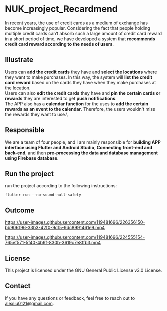 # NUK_project_Recardmend
In recent years, the use of credit cards as a medium of exchange has become increasingly popular. Considering the fact that people holding multiple credit cards can‘t absorb such a large amount of credit card reward in a short period of time, we have developed a system that **recommends credit card reward according to the needs of users**.
## Illustrate
Users can **add the credit cards** they have and **select the locations** where they want to make purchases. In this way, the system will **list the credit card reward** based on the cards they have when they make purchases at the location.\
Users can also **edit the credit cards** they have and **pin the certain cards or rewards** they are interested to get **push notifications**.\
The APP also has a **calendar function** for the uses to **add the certain rewards as an event to the calendar**. Therefore, the users wouldn't miss the rewards they want to use.\
## Responsible
We are a team of four people, and I am mainly responsible for **building APP interface using Flutter and Android Studio**, **Connecting front-end and back-end**, and then **pre-processing the data and database management using Firebase database**.
## Run the project
run the project according to the following instructions:
```
flutter run --no-sound-null-safety
```
## Outcome




https://user-images.githubusercontent.com/119481696/226356150-bb906196-33b3-42f0-9c15-9dc8991461e9.mp4






https://user-images.githubusercontent.com/119481696/224555154-765ef571-5f40-4b9f-830b-3619c7e8ffb3.mp4


## License
This project is licensed under the GNU General Public License v3.0 License.

## Contact
If you have any questions or feedback, feel free to reach out to alexliu0121@gmail.com.
